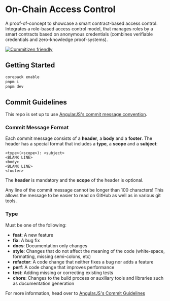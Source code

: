 # On-Chain Access Control

A proof-of-concept to showcase a smart contract-based access control.
Integrates a role-based access control model, that manages roles by a smart contracts based on anonymous credentials (combines verifiable credentials and zero-knowledge proof-systems).

[![Commitizen friendly](https://img.shields.io/badge/commitizen-friendly-brightgreen.svg)](http://commitizen.github.io/cz-cli/)
## Getting Started

```sh
corepack enable
pnpm i
pnpm dev
```

## Commit Guidelines

This repo is set up to use [AngularJS's commit message convention](https://github.com/angular/angular.js/blob/master/DEVELOPERS.md#-git-commit-guidelines).

### Commit Message Format
Each commit message consists of a **header**, a **body** and a **footer**.  The header has a special
format that includes a **type**, a **scope** and a **subject**:

```
<type>(<scope>): <subject>
<BLANK LINE>
<body>
<BLANK LINE>
<footer>
```

The **header** is mandatory and the **scope** of the header is optional.

Any line of the commit message cannot be longer than 100 characters! This allows the message to be easier
to read on GitHub as well as in various git tools.

### Type
Must be one of the following:

* **feat**: A new feature
* **fix**: A bug fix
* **docs**: Documentation only changes
* **style**: Changes that do not affect the meaning of the code (white-space, formatting, missing
  semi-colons, etc)
* **refactor**: A code change that neither fixes a bug nor adds a feature
* **perf**: A code change that improves performance
* **test**: Adding missing or correcting existing tests
* **chore**: Changes to the build process or auxiliary tools and libraries such as documentation
  generation

For more information, head over to [AngularJS's Commit Guidelines](https://github.com/angular/angular.js/blob/master/DEVELOPERS.md#-git-commit-guidelines)
